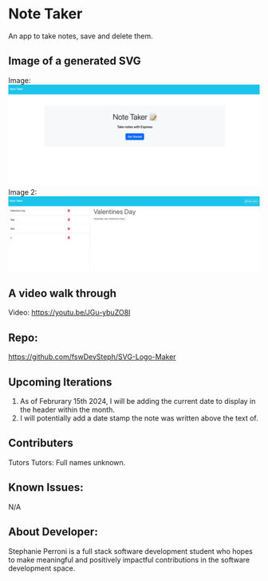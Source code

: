 # Note Taker

An app to take notes, save and delete them.

## Image of a generated SVG

Image: <img src="./public/img/notetakerhomepage.png">
Image 2: <img src="./public/img/notetakernotespage.png">

## A video walk through

Video: https://youtu.be/JGu-ybuZO8I

## Repo:

https://github.com/fswDevSteph/SVG-Logo-Maker

## Upcoming Iterations

1. As of Februrary 15th 2024, I will be adding the current date to display in the header within the month.
2. I will potentially add a date stamp the note was written above the text of.

## Contributers

Tutors
Tutors: Full names unknown.

## Known Issues:

N/A

## About Developer:

Stephanie Perroni is a full stack software development student who hopes to make meaningful and positively impactful contributions in the software development space.
